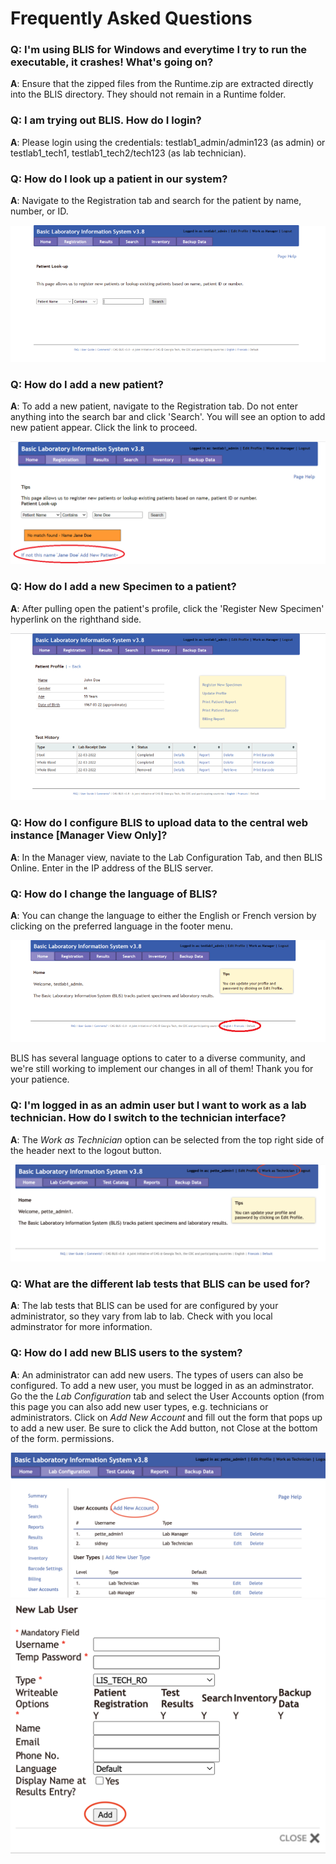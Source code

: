 # Frequently Asked Questions

### Q: I'm using BLIS for Windows and everytime I try to run the executable, it crashes! What's going on?
<b>A</b>: Ensure that the zipped files from the Runtime.zip are extracted directly into the BLIS directory. They should not remain in a Runtime folder.

### Q: I am trying out BLIS. How do I login?
<b>A</b>: Please login using the credentials: testlab1_admin/admin123 (as admin) or testlab1_tech1, testlab1_tech2/tech123 (as lab technician).

### Q: How do I look up a patient in our system?
<b>A</b>: Navigate to the Registration tab and search for the patient by name, number, or ID.

![patient_search_screenshot](images/patient_search.png)

### Q: How do I add a new patient?
<b>A</b>: To add a new patient, navigate to the Registration tab. Do not enter anything into the search bar and click 'Search'. You will see an option to add new patient appear. Click the link to proceed. 

![add_patient_screenshot](images/add_patient.png)

### Q: How do I add a new Specimen to a patient?
<b>A</b>: After pulling open the patient's profile, click the 'Register New Specimen' hyperlink on the righthand side. 

![patient_photo_screenshot](images/patient_profile.png)

### Q: How do I configure BLIS to upload data to the central web instance [Manager View Only]?
<b>A</b>: In the Manager view, naviate to the Lab Configuration Tab, and then BLIS Online. Enter in the IP address of the BLIS server.

### Q: How do I change the language of BLIS?

<b>A</b>: You can change the language to either the English or French version by clicking on the preferred language in the footer menu.

![language_screenshot](images/language.png)

BLIS has several language options to cater to a diverse community, and we're still working to implement our changes in all of them! Thank you for your patience.

### Q: I'm logged in as an admin user but I want to work as a lab technician. How do I switch to the technician interface?

<b>A</b>: The <i>Work as Technician</i> option can be selected from the top right side of the header next to the logout button. 

![work_as_technician_screenshot](images/work_as_technician.png)

### Q: What are the different lab tests that BLIS can be used for?

<b>A</b>: The lab tests that BLIS can be used for are configured by your administrator, so they vary from lab to lab. Check with you local adminstrator for more information. 

### Q: How do I add new BLIS users to the system?

<b>A</b>: An administrator can add new users. The types of users can also be configured. To add a new user, you must be logged in as an adminstrator. Go the the <i>Lab Configuration</i> tab and select the User Accounts option (from this page you can also add new user types, e.g. technicians or administrators. Click on <i>Add New Account</i> and fill out the form that pops up to add a new user. Be sure to click the Add button, not Close at the bottom of the form. permissions. 

![add_new_account](images/add_new_account.png)
![new_account_form](images/new_account_form.png)
